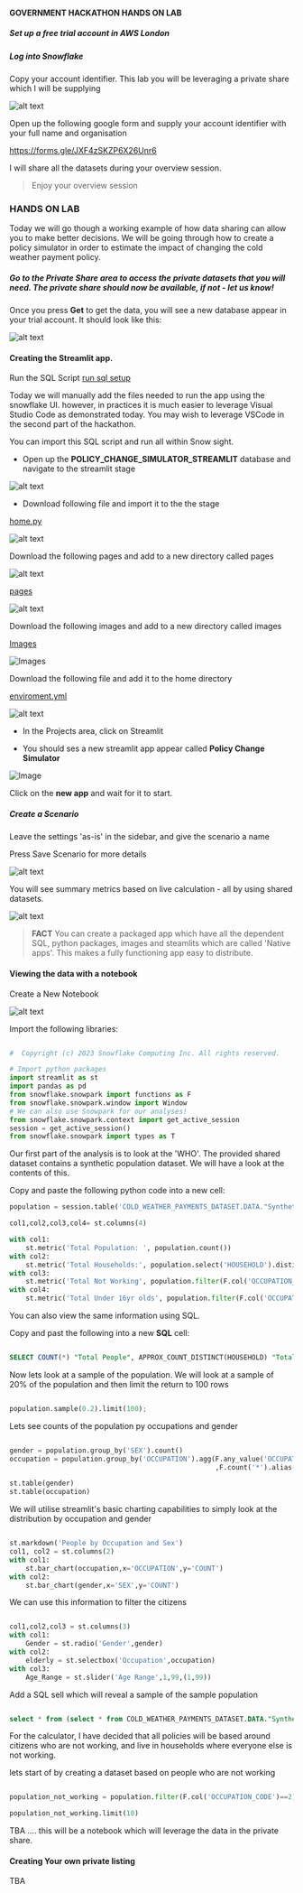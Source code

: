 #### GOVERNMENT HACKATHON HANDS ON LAB

##### Set up a free trial account in AWS London

##### Log into Snowflake


Copy your account identifier.  This lab you will be leveraging a private share which I will be supplying

![alt text](image.png)

Open up the following google form and supply your account identifier with your full name and organisation

https://forms.gle/JXF4zSKZP6X26Unr6




I will share all the datasets during your overview session.

> Enjoy your overview session

### HANDS ON LAB

Today we will go though a working example of how data sharing can allow you to make better decisions.  We will be going through how to create a policy simulator in order to estimate the impact of changing the cold weather payment policy.

##### Go to the Private Share area to access the private datasets that you will need.  The private share should now be available, if not - let us know!

Once you press **Get** to get the data, you will see a new database appear in your trial account.  It should look like this:

![alt text](image-1.png)



#### Creating the Streamlit app.


Run the SQL Script [run sql setup](sql_setup.sql)

Today we will manually add the files needed to run the app using the snowflake UI.  however, in practices it is much easier to leverage Visual Studio Code as demonstrated today.  You may wish to leverage VSCode in the second part of the hackathon.

You can import this SQL script and run all within Snow sight.


- Open up the **POLICY_CHANGE_SIMULATOR_STREAMLIT** database and navigate to the streamlit stage

![alt text](image-2.png)

- Download following file and import it to the the stage

[home.py](Home.py)

![alt text](image-3.png)

Download the following pages and add to a new directory called pages

![alt text](image-5.png)


[pages](https://github.com/sfc-gh-boconnor/government_hackathon/tree/main/pages)

![alt text](image-4.png)



Download the following images and add to a new directory called images

[Images](https://github.com/sfc-gh-boconnor/government_hackathon/tree/main/images)

![Images](image-6.png)

Download the following file and add it to the home directory

[enviroment.yml](https://github.com/sfc-gh-boconnor/government_hackathon/tree/main/environment.yml)

![alt text](image-8.png)

- In the Projects area, click on Streamlit

- You should ses a new streamlit app appear called **Policy Change Simulator**

![Image](image-7.png)

Click on the **new app** and wait for it to start.


##### Create a Scenario
Leave the settings 'as-is' in the sidebar, and give the scenario a name

Press Save Scenario for more details

![alt text](image-9.png)

You will see summary metrics based on live calculation - all by using shared datasets.

![alt text](image-10.png)

>**FACT**  You can create a packaged app which have all the dependent SQL, python packages, images and steamlits which are called 'Native apps'.  This makes a fully functioning app easy to distribute.

#### Viewing the data with a notebook

Create a New Notebook 

![alt text](image-11.png)

Import the following libraries:

```python

#  Copyright (c) 2023 Snowflake Computing Inc. All rights reserved.

# Import python packages
import streamlit as st
import pandas as pd
from snowflake.snowpark import functions as F   
from snowflake.snowpark.window import Window
# We can also use Snowpark for our analyses!
from snowflake.snowpark.context import get_active_session
session = get_active_session()
from snowflake.snowpark import types as T


```
Our first part of the analysis is to look at the 'WHO'.  The provided shared dataset contains a synthetic population dataset.  We will have a look at the contents of this.

Copy and paste the following python code into a new cell:

```python
population = session.table('COLD_WEATHER_PAYMENTS_DATASET.DATA."Synthetic Population"')

col1,col2,col3,col4= st.columns(4)

with col1:
    st.metric('Total Population: ', population.count())
with col2:
    st.metric('Total Households:', population.select('HOUSEHOLD').distinct().count())
with col3:
    st.metric('Total Not Working', population.filter(F.col('OCCUPATION_CODE')==2).count())
with col4:
    st.metric('Total Under 16yr olds', population.filter(F.col('OCCUPATION_CODE')!=1).count())
```

You can also view the same information using SQL.

Copy and past the following into a new **SQL** cell:

```sql

SELECT COUNT(*) "Total People", APPROX_COUNT_DISTINCT(HOUSEHOLD) "Total Households", COUNT(CASE OCCUPATION_CODE WHEN 2 THEN 1 END) "Total Not Working" FROM COLD_WEATHER_PAYMENTS_DATASET.DATA."Synthetic Population"
```

Now lets look at a sample of the population.  We will look at a sample of 20% of the population and then limit the return to 100 rows

```python

population.sample(0.2).limit(100);

```

Lets see counts of the population py occupations and gender

```python

gender = population.group_by('SEX').count()
occupation = population.group_by('OCCUPATION').agg(F.any_value('OCCUPATION_CODE').alias('Occupation Code')
                                                   ,F.count('*').alias('COUNT'))

st.table(gender)
st.table(occupation)

```

We will utilise streamlit's basic charting capabilities to simply look at the distribution by occupation and gender

```python

st.markdown('People by Occupation and Sex')
col1, col2 = st.columns(2)
with col1:
    st.bar_chart(occupation,x='OCCUPATION',y='COUNT')
with col2:
    st.bar_chart(gender,x='SEX',y='COUNT')

```

We can use this information to filter the citizens

```python

col1,col2,col3 = st.columns(3)
with col1:
    Gender = st.radio('Gender',gender)
with col2:
    elderly = st.selectbox('Occupation',occupation)
with col3:
    Age_Range = st.slider('Age Range',1,99,(1,99))

```

Add a SQL sell which will reveal a sample of the sample population

```sql

select * from (select * from COLD_WEATHER_PAYMENTS_DATASET.DATA."Synthetic Population"  where SEX = '{{Gender}}' and AGE BETWEEN {{Age_Range[0]}}AND {{Age_Range[1]}} )sample(100 rows)

```

For the calculator, I have decided that all policies will be based around citizens who are not working, and live in households where everyone else is not working.

lets start of by creating a dataset based on people who are not working

```python

population_not_working = population.filter(F.col('OCCUPATION_CODE')==2)

population_not_working.limit(10)

```


TBA   .... this will be a notebook which will leverage the data in the private share.

#### Creating Your own private listing

TBA